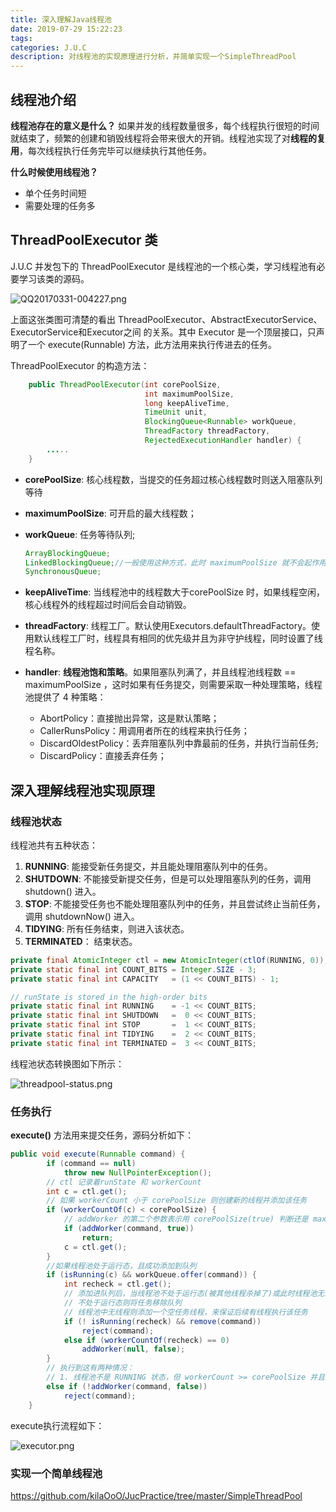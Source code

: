 ```yaml
---
title: 深入理解Java线程池
date: 2019-07-29 15:22:23
tags:
categories: J.U.C
description: 对线程池的实现原理进行分析，并简单实现一个SimpleThreadPool
---
```


## 线程池介绍

**线程池存在的意义是什么？**
如果并发的线程数量很多，每个线程执行很短的时间就结束了，频繁的创建和销毁线程将会带来很大的开销。线程池实现了对**线程的复用**，每次线程执行任务完毕可以继续执行其他任务。

**什么时候使用线程池？**

- 单个任务时间短
- 需要处理的任务多

## ThreadPoolExecutor 类

J.U.C 并发包下的 ThreadPoolExecutor 是线程池的一个核心类，学习线程池有必要学习该类的源码。

![QQ20170331-004227.png](http://www.ideabuffer.cn/2017/04/04/%E6%B7%B1%E5%85%A5%E7%90%86%E8%A7%A3Java%E7%BA%BF%E7%A8%8B%E6%B1%A0%EF%BC%9AThreadPoolExecutor/QQ20170331-004227.png)

上面这张类图可清楚的看出 ThreadPoolExecutor、AbstractExecutorService、ExecutorService和Executor之间
的关系。其中 Executor 是一个顶层接口，只声明了一个 execute(Runnable) 方法，此方法用来执行传进去的任务。

ThreadPoolExecutor 的构造方法：

```java
    public ThreadPoolExecutor(int corePoolSize,
                              int maximumPoolSize,
                              long keepAliveTime,
                              TimeUnit unit,
                              BlockingQueue<Runnable> workQueue,
                              ThreadFactory threadFactory,
                              RejectedExecutionHandler handler) {
        .....
    }
```

- **corePoolSize**: 核心线程数，当提交的任务超过核心线程数时则送入阻塞队列等待

- **maximumPoolSize**:  可开启的最大线程数；

- **workQueue**: 任务等待队列;

  ```java
  ArrayBlockingQueue;
  LinkedBlockingQueue;//一般使用这种方式，此时 maximumPoolSize 就不会起作用了
  SynchronousQueue;
  ```

- **keepAliveTime**: 当线程池中的线程数大于corePoolSize 时，如果线程空闲，核心线程外的线程超过时间后会自动销毁。

- **threadFactory**: 线程工厂。默认使用Executors.defaultThreadFactory。使用默认线程工厂时，线程具有相同的优先级并且为非守护线程，同时设置了线程名称。

- **handler**: **线程池饱和策略**。如果阻塞队列满了，并且线程池线程数 == maximumPoolSize ，这时如果有任务提交，则需要采取一种处理策略，线程池提供了 4 种策略：

  - AbortPolicy：直接抛出异常，这是默认策略；
  - CallerRunsPolicy：用调用者所在的线程来执行任务；
  - DiscardOldestPolicy：丢弃阻塞队列中靠最前的任务，并执行当前任务;
  - DiscardPolicy：直接丢弃任务；

## 深入理解线程池实现原理

### 线程池状态

线程池共有五种状态：

1. **RUNNING**: 能接受新任务提交，并且能处理阻塞队列中的任务。
2. **SHUTDOWN**: 不能接受新提交任务，但是可以处理阻塞队列的任务，调用 shutdown() 进入。
3. **STOP**: 不能接受任务也不能处理阻塞队列中的任务，并且尝试终止当前任务，调用 shutdownNow() 进入。
4. **TIDYING**: 所有任务结束，则进入该状态。
5. **TERMINATED**： 结束状态。

```java
private final AtomicInteger ctl = new AtomicInteger(ctlOf(RUNNING, 0));
private static final int COUNT_BITS = Integer.SIZE - 3;
private static final int CAPACITY   = (1 << COUNT_BITS) - 1;

// runState is stored in the high-order bits
private static final int RUNNING    = -1 << COUNT_BITS;
private static final int SHUTDOWN   =  0 << COUNT_BITS;
private static final int STOP       =  1 << COUNT_BITS;
private static final int TIDYING    =  2 << COUNT_BITS;
private static final int TERMINATED =  3 << COUNT_BITS;
```

线程池状态转换图如下所示：

![threadpool-status.png](http://www.ideabuffer.cn/2017/04/04/%E6%B7%B1%E5%85%A5%E7%90%86%E8%A7%A3Java%E7%BA%BF%E7%A8%8B%E6%B1%A0%EF%BC%9AThreadPoolExecutor/threadpool-status.png)

### 任务执行

**execute()** 方法用来提交任务，源码分析如下：

```java
public void execute(Runnable command) {
        if (command == null)
            throw new NullPointerException();
    	// ctl 记录着runState 和 workerCount
        int c = ctl.get();
    	// 如果 workerCount 小于 corePoolSize 则创建新的线程并添加该任务
        if (workerCountOf(c) < corePoolSize) {
            // addWorker 的第二个参数表示用 corePoolSize(true) 判断还是 maximumPoolSize(false) 判断
            if (addWorker(command, true))
                return;
            c = ctl.get();
        }
    	//如果线程池处于运行态，且成功添加到队列
        if (isRunning(c) && workQueue.offer(command)) {
            int recheck = ctl.get();
            // 添加进队列后，当线程池不处于运行态(被其他线程杀掉了)或此时线程池无线程，需要进行后处理
            // 不处于运行态则将任务移除队列
            // 线程池中无线程则添加一个空任务线程，来保证后续有线程执行该任务
            if (! isRunning(recheck) && remove(command))
                reject(command);
            else if (workerCountOf(recheck) == 0)
                addWorker(null, false);
        }
    	// 执行到这有两种情况：
    	// 1. 线程池不是 RUNNING 状态，但 workerCount >= corePoolSize 并且 workerueue 已满
        else if (!addWorker(command, false))
            reject(command);
    }
```

execute执行流程如下：

![executor.png](http://www.ideabuffer.cn/2017/04/04/%E6%B7%B1%E5%85%A5%E7%90%86%E8%A7%A3Java%E7%BA%BF%E7%A8%8B%E6%B1%A0%EF%BC%9AThreadPoolExecutor/executor.png)

### 实现一个简单线程池

https://github.com/kilaOoO/JucPractice/tree/master/SimpleThreadPool